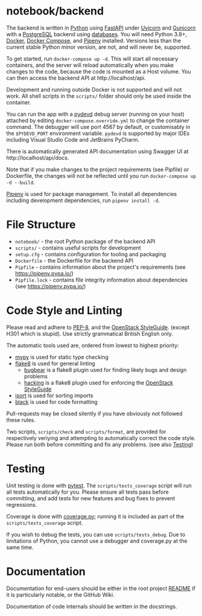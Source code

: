 # notebook/backend
The backend is written in [Python](https://python.org) using [FastAPI](https://fastapi.tiangolo.com) under [Uvicorn](https://uvicorn.org) and [Gunicorn](https://gunicorn.org) with a [PostgreSQL](https://www.postgresql.org) backend using [databases](https://encode.io/databases). You will need Python 3.8+, [Docker](https://docs.docker.com/get-docker/), [Docker Compose](https://docs.docker.com/compose/), and [Pipenv](https://pipenv.pypa.io) installed. Versions less than the current stable Python minor version, are not, and will never be, supported.

To get started, run `docker-compose up -d`. This will start all necessary containers, and the server will reload automatically when you make changes to the code, because the code is mounted as a Host volume. You can then access the backend API at http://localhost/api.

Development and running outside Docker is not supported and will not work. All shell scripts in the `scripts/` folder should only be used inside the container.

You can run the app with a [pydevd](https://github.com/fabioz/PyDev.Debugger) debug
server (running on your host) attached by editing `docker-compose.override.yml` to change the container command. The debugger will use port 4567 by default, or customisably in the `$PYDEVD_PORT` environment variable. `pydevd` is supported by major IDEs including Visual Studio Code and JetBrains PyCharm.

There is automatically generated API documentation using Swagger UI at http://localhost/api/docs.

Note that if you make changes to the project requirements (see Pipfile) or Dockerfile, the changes will not be reflected until you run `docker-compose up -d --build`.

[Pipenv](https://pipenv.pypa.io/) is used for package management. To install all dependencies including development dependencies, run `pipenv install -d`.

# File Structure
- `notebook/` - the root Python package of the backend API
- `scripts/` - contains useful scripts for development
- `setup.cfg` - contains configuration for tooling and packaging
- `Dockerfile` - the Dockerfile for the backend API
- `Pipfile` - contains information about the project's requirements (see https://pipenv.pypa.io/)
- `Pipfile.lock` - contains file integrity information about dependencies (see https://pipenv.pypa.io/)

# Code Style and Linting
Please read and adhere to [PEP-8](https://python.org/dev/peps/pep-0008/), and the [OpenStack StyleGuide](https://docs.openstack.org/hacking/latest/user/hacking.html). (except H301 which is stupid). Use strictly grammatical British English only.

The automatic tools used are, ordered from lowest to highest priority:
- [mypy](https://github.com/psf/mypy) is used for static type checking
- [flake8](https://flake8.pycqa.org) is used for general linting
  - [bugbear](https://github.com/PyCQA/flake8-bugbear) is a flake8 plugin used for finding likely bugs and design problems
  - [hacking](https://github.com/openstack/hacking) is a flake8 plugin used for enforcing the [OpenStack StyleGuide](https://docs.openstack.org/hacking/latest/user/hacking.html)
- [isort](https://github.com/timothycrosley/isort) is used for sorting imports
- [black](https://github.com/psf/black) is used for code formatting

Pull-requests may be closed silently if you have obviously not followed these rules.

Two scripts, `scripts/check` and `scripts/format`, are provided for respectively veriying and attempting to automatically correct the code style. Please run both before committing and fix any problems. (see also [Testing](#testing))

# Testing
Unit testing is done with [pytest](https://pytest.org). The `scripts/tests_coverage` script will run all tests automatically for you. Please ensure all tests pass before committing, and add tests for new features and bug fixes to prevent regressions.

Coverage is done with [coverage.py](https://coverage.readthedocs.io/en/latest/); running it is included as part of the `scripts/tests_coverage` script.

If you wish to debug the tests, you can use `scripts/tests_debug`. Due to limitations of
Python, you cannot use a debugger and coverage.py at the same time.

# Documentation
Documentation for end-users should be either in the root project [README](../README.md) if it is particularly notable, or the GitHub Wiki.

Documentation of code internals should be written in the docstrings.
